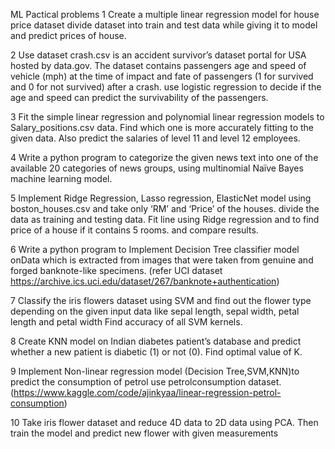 ML Pactical problems
1 Create a multiple linear regression model for house price dataset divide dataset into 
train and test data while giving it to model and predict prices of house.  

2 Use dataset crash.csv is an accident survivor’s dataset portal for USA hosted by 
data.gov. The dataset contains passengers age and speed of vehicle (mph) at the time 
of impact and fate of passengers (1 for survived and 0 for not survived) after a crash. 
use logistic regression to decide if the age and speed can predict the survivability of 
the passengers. 

3 Fit the simple linear regression and polynomial linear regression models to 
Salary_positions.csv data. Find which one is more accurately fitting to the given data. 
Also predict the salaries of level 11 and level 12 employees. 

4 Write a python program to categorize the given news text into one of the available 20 
categories of news groups, using multinomial Naïve Bayes machine learning model. 

5 Implement Ridge Regression, Lasso regression, ElasticNet model using 
boston_houses.csv and take only ‘RM’ and ‘Price’ of the houses. divide the data as 
training and testing data. Fit line using Ridge regression and to find price of a house if 
it contains 5 rooms. and compare results. 

6 Write a python program to Implement Decision Tree classifier model onData which is 
extracted from images that were taken from genuine and forged banknote-like 
specimens. 
(refer UCI dataset https://archive.ics.uci.edu/dataset/267/banknote+authentication) 

7 Classify the iris flowers dataset using SVM and find out the flower type depending on 
the given input data like sepal length, sepal width, petal length and petal width Find 
accuracy of all SVM kernels.

8 Create KNN model on Indian diabetes patient’s database and predict whether a new 
patient is diabetic (1) or not (0). Find optimal value of K. 

9 Implement Non-linear regression model (Decision Tree,SVM,KNN)to predict the 
consumption of petrol use petrolconsumption 
dataset.(https://www.kaggle.com/code/ajinkyaa/linear-regression-petrol-consumption) 

10 Take iris flower dataset and reduce 4D data to 2D data using PCA. Then train the 
model and predict new flower with given measurements
